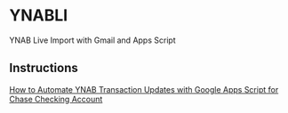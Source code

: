 # YNABLI

YNAB Live Import with Gmail and Apps Script

## Instructions

[How to Automate YNAB Transaction Updates with Google Apps Script for Chase Checking Account
](https://github.com/jiparkdev/YNABLI/wiki/How-to-Automate-YNAB-Transaction-Updates-with-Google-Apps-Script-for-Chase-Checking-Account)
